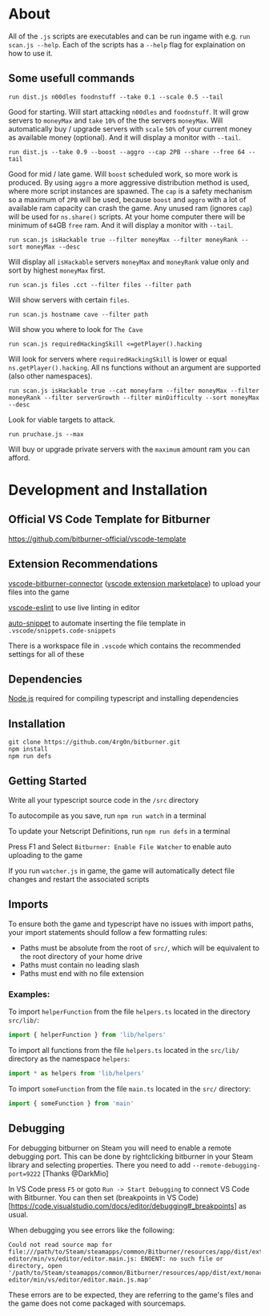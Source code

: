 
# About

All of the `.js` scripts are executables and can be run ingame with e.g. `run scan.js --help`.
Each of the scripts has a `--help` flag for explaination on how to use it.

## Some usefull commands

`run dist.js n00dles foodnstuff --take 0.1 --scale 0.5 --tail`

Good for starting.
Will start attacking `n00dles` and `foodnstuff`. 
It will grow servers to `moneyMax` and `take` `10%` of the the servers `moneyMax`.
Will automatically buy / upgrade servers with `scale` `50%` of your current money as available money (optional).
And it will display a monitor with `--tail`.

`run dist.js --take 0.9 --boost --aggro --cap 2PB --share --free 64 --tail`

Good for mid / late game.
Will `boost` scheduled work, so more work is produced.
By using `aggro` a more aggressive distribution method is used, where more script instances are spawned. 
The `cap` is a safety mechanism so a maximum of `2PB` will be used, because `boost` and `aggro` with a lot of available ram capacity can crash the game.
Any unused ram (ignores `cap`) will be used for `ns.share()` scripts.
At your home computer there will be minimum of `64`GB `free` ram. 
And it will display a monitor with `--tail`.

`run scan.js isHackable true --filter moneyMax --filter moneyRank --sort moneyMax --desc`

Will display all `isHackable` servers `moneyMax` and `moneyRank` value only and sort by highest `moneyMax` first.

`run scan.js files .cct --filter files --filter path`

Will show servers with certain `files`.

`run scan.js hostname cave --filter path`

Will show you where to look for `The Cave`

`run scan.js requiredHackingSkill <=getPlayer().hacking`

Will look for servers where `requiredHackingSkill` is lower or equal `ns.getPlayer().hacking`.
All ns functions without an argument are supported (also other namespaces). 

`run scan.js isHackable true --cat moneyfarm --filter moneyMax --filter moneyRank --filter serverGrowth --filter minDifficulty --sort moneyMax --desc`

Look for viable targets to attack.

`run pruchase.js --max`

Will buy or upgrade private servers with the `maximum` amount ram you can afford.


# Development and Installation

## Official VS Code Template for Bitburner

https://github.com/bitburner-official/vscode-template

## Extension Recommendations
[vscode-bitburner-connector](https://github.com/bitburner-official/bitburner-vscode) ([vscode extension marketplace](https://marketplace.visualstudio.com/items?itemName=bitburner.bitburner-vscode-integration)) to upload your files into the game

[vscode-eslint](https://marketplace.visualstudio.com/items?itemName=dbaeumer.vscode-eslint) to use live linting in editor

[auto-snippet](https://marketplace.visualstudio.com/items?itemName=Gruntfuggly.auto-snippet) to automate inserting the file template in `.vscode/snippets.code-snippets`

There is a workspace file in `.vscode` which contains the recommended settings for all of these

## Dependencies
[Node.js](https://nodejs.org/en/download/) required for compiling typescript and installing dependencies

## Installation
```
git clone https://github.com/4rg0n/bitburner.git
npm install
npm run defs
```

## Getting Started
Write all your typescript source code in the `/src` directory

To autocompile as you save, run `npm run watch` in a terminal

To update your Netscript Definitions, run `npm run defs` in a terminal

Press F1 and Select `Bitburner: Enable File Watcher` to enable auto uploading to the game

If you run `watcher.js` in game, the game will automatically detect file changes and restart the associated scripts

## Imports
To ensure both the game and typescript have no issues with import paths, your import statements should follow a few formatting rules:

 * Paths must be absolute from the root of `src/`, which will be equivalent to the root directory of your home drive
 * Paths must contain no leading slash
 * Paths must end with no file extension

 ### Examples:

To import `helperFunction` from the file `helpers.ts` located in the directory `src/lib/`: 

```js
import { helperFunction } from 'lib/helpers'
```

To import all functions from the file `helpers.ts` located in the `src/lib/` directory as the namespace `helpers`:

```js
import * as helpers from 'lib/helpers'
```

To import `someFunction` from the file `main.ts` located in the `src/` directory:

```js
import { someFunction } from 'main'
```

## Debugging

For debugging bitburner on Steam you will need to enable a remote debugging port. This can be done by rightclicking bitburner in your Steam library and selecting properties. There you need to add `--remote-debugging-port=9222` [Thanks @DarkMio]

In VS Code press `F5` or goto `Run -> Start Debugging` to connect VS Code with Bitburner.
You can then set (breakpoints in VS Code)[https://code.visualstudio.com/docs/editor/debugging#_breakpoints] as usual.

When debugging you see errors like the following:

```
Could not read source map for file:///path/to/Steam/steamapps/common/Bitburner/resources/app/dist/ext/monaco-editor/min/vs/editor/editor.main.js: ENOENT: no such file or directory, open '/path/to/Steam/steamapps/common/Bitburner/resources/app/dist/ext/monaco-editor/min/vs/editor/editor.main.js.map'
```

These errors are to be expected, they are referring to the game's files and the game does not come packaged with sourcemaps.